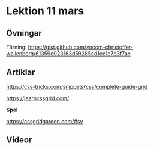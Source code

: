 # Lektion 11 mars

## Övningar

Tärning: https://gist.github.com/zocom-christoffer-wallenberg/61359e023163d59285cd1ee1c7b3f7ae

## Artiklar

https://css-tricks.com/snippets/css/complete-guide-grid

https://learncssgrid.com/

**Spel**

https://cssgridgarden.com/#sv

## Videor